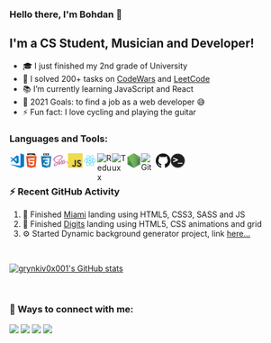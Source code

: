 <!-- ### Hi there 👋 -->

<!--
**grynkiv0x001/grynkiv0x001** is a ✨ _special_ ✨ repository because its `README.md` (this file) appears on your GitHub profile.

Here are some ideas to get you started:

- 🔭 I’m currently working on ...
- 🌱 I’m currently learning ...
- 👯 I’m looking to collaborate on ...
- 🤔 I’m looking for help with ...
- 💬 Ask me about ...
- 📫 How to reach me: ...
- 😄 Pronouns: ...
- ⚡ Fun fact: ...
-->

### Hello there, I'm Bohdan 👋

## I'm a CS Student, Musician and Developer!

- 🎓 I just finished my 2nd grade of University
- 💪 I solved 200+ tasks on [CodeWars][codewars] and [LeetCode][leetcode]
- 📚 I’m currently learning JavaScript and React
- 🚩 2021 Goals: to find a job as a web developer 😅
- ⚡ Fun fact: I love cycling and playing the guitar

### Languages and Tools:

<img align="left" alt="Visual Studio Code" width="26px" src="https://raw.githubusercontent.com/github/explore/80688e429a7d4ef2fca1e82350fe8e3517d3494d/topics/visual-studio-code/visual-studio-code.png" />
<img align="left" alt="HTML5" width="26px" src="https://raw.githubusercontent.com/github/explore/80688e429a7d4ef2fca1e82350fe8e3517d3494d/topics/html/html.png" />
<img align="left" alt="CSS3" width="26px" src="https://raw.githubusercontent.com/github/explore/80688e429a7d4ef2fca1e82350fe8e3517d3494d/topics/css/css.png" />
<img align="left" alt="Sass" width="26px" src="https://raw.githubusercontent.com/github/explore/80688e429a7d4ef2fca1e82350fe8e3517d3494d/topics/sass/sass.png" />
<img align="left" alt="JavaScript" width="26px" src="https://raw.githubusercontent.com/github/explore/80688e429a7d4ef2fca1e82350fe8e3517d3494d/topics/javascript/javascript.png" />
<img align="left" alt="React" width="26px" src="https://raw.githubusercontent.com/github/explore/80688e429a7d4ef2fca1e82350fe8e3517d3494d/topics/react/react.png" />
<img align="left" alt="Redux" width="26px" src="https://img.icons8.com/color/48/000000/redux.png"/>
<img align="left" alt="Tux" width="26px" src="https://img.icons8.com/color/48/000000/linux--v1.png"/>
<img align="left" alt="Node.js" width="26px" src="https://raw.githubusercontent.com/github/explore/80688e429a7d4ef2fca1e82350fe8e3517d3494d/topics/nodejs/nodejs.png" />
<img align="left" alt="Git" width="26px" src="https://img.icons8.com/color/48/000000/git.png"/>
<img align="left" alt="GitHub" width="26px" src="https://raw.githubusercontent.com/github/explore/78df643247d429f6cc873026c0622819ad797942/topics/github/github.png" />
<img align="left" alt="Terminal" width="26px" src="https://raw.githubusercontent.com/github/explore/80688e429a7d4ef2fca1e82350fe8e3517d3494d/topics/terminal/terminal.png" />

<br />
<br />

### ⚡ Recent GitHub Activity
  
1. 🚩 Finished [Miami][miami] landing using HTML5, CSS3, SASS and JS
2. 🚩 Finished [Digits][digits] landing using HTML5, CSS animations and grid
3. ⚙️ Started Dynamic background generator project, link [here...][dbg]

<br />

[![grynkiv0x001's GitHub stats](https://github-readme-stats.vercel.app/api?username=grynkiv0x001)](https://github.com/grynkiv0x001/github-readme-stats)

<br />

### 🚀 Ways to connect with me:
[<img target="_blank" src="https://img.icons8.com/color/48/000000/telegram-app--v1.png"/>][telegram]
[<img src="https://img.icons8.com/color/48/000000/facebook-new.png"/>][facebook]
[<img src="https://img.icons8.com/color/48/000000/linkedin-circled--v1.png"/>][linkedin]
[<img src="https://img.icons8.com/color/48/000000/skype--v1.png"/>][skype]


[telegram]: https://t.me/grynkiv0x001/
[facebook]: https://facebook.com/bohdan.hrynkiv/
[skype]: https://join.skype.com/invite/diJK4Ch14cYw
[linkedin]: https://www.linkedin.com/in/bohdan-hrynkiv-47906614a/
[codewars]: https://www.codewars.com/users/grynkiv0x001
[leetcode]: https://leetcode.com/grynkiv0x001/
[dbg]: https://github.com/grynkiv0x001/background-generator
[miami]: https://github.com/grynkiv0x001/
[digits]: https://github.com/grynkiv0x001/
